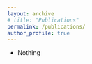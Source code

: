 ```yaml
---
layout: archive
# title: "Publications"
permalink: /publications/
author_profile: true
---
```

* Nothing
